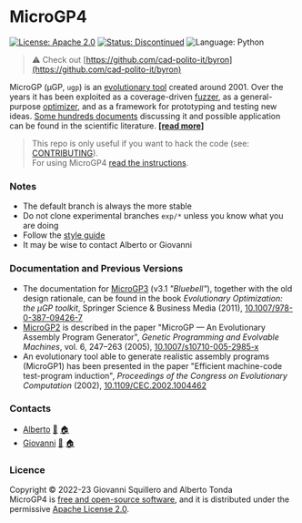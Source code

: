 MicroGP4
========

[![License: Apache 2.0](https://img.shields.io/badge/license-apache--2.0-green.svg)](https://opensource.org/licenses/Apache-2.0) 
[![Status: Discontinued](https://img.shields.io/badge/status-discontinued-red.svg)](https://github.com/squillero/microgp3)
![Language: Python](https://img.shields.io/badge/language-python-blue.svg)

> :warning: Check out [https://github.com/cad-polito-it/byron](https://github.com/cad-polito-it/byron)

MicroGP (µGP, `ugp`)  is an [evolutionary tool](https://squillero.github.io/microgp4/evolution.html) created around 2001. Over the years it has been exploited as a coverage-driven [fuzzer](https://en.wikipedia.org/wiki/Fuzzing), as a general-purpose [optimizer](https://en.wikipedia.org/wiki/Engineering_optimization), and as a framework for prototyping and testing new ideas. [Some hundreds documents](https://scholar.google.com/scholar?q=%28+MicroGP+OR+%C2%B5GP+OR+ugp3+OR+ugp2+%29+AND+%28+Squillero+OR+Tonda+OR+Sanchez+OR+Schillaci+%29) discussing it and possible application can be found in the scientific literature. [**[read more]**](https://microgp4.readthedocs.io/en/pre-alpha/summary.html)

> This repo is only useful if you want to hack the code (see: [CONTRIBUTING](CONTRIBUTING.md)).  
> For using MicroGP4 [read the instructions](https://microgp4.readthedocs.io/).  

### Notes

* The default branch is always the more stable
* Do not clone experimental branches `exp/*` unless you know what you are doing
* Follow the [style guide](https://github.com/squillero/style/blob/master/python.md)
* It may be wise to contact Alberto or Giovanni

### Documentation and Previous Versions

* The documentation for [MicroGP3](http://ugp3.sourceforge.net/) (v3.1 *"Bluebell"*), together with the old design rationale, can be found in the book *Evolutionary Optimization: the µGP toolkit*, Springer Science & Business Media (2011), [10.1007/978-0-387-09426-7](https://www.doi.org/10.1007/978-0-387-09426-7)
* [MicroGP2](https://github.com/squillero/microgp2) is described in the paper "MicroGP — An Evolutionary Assembly Program Generator", *Genetic Programming and Evolvable Machines*,  vol. 6, 247–263 (2005), [10.1007/s10710-005-2985-x](http://dx.doi.org/10.1007/s10710-005-2985-x)
* An evolutionary tool able to generate realistic assembly programs (MicroGP1) has been presented in the paper "Efficient machine-code test-program induction", *Proceedings of the Congress on Evolutionary Computation* (2002), [10.1109/CEC.2002.1004462](http://dx.doi.org/10.1109/CEC.2002.1004462)

### Contacts

* [Alberto](https://github.com/albertotonda/)  [:email:](mailto:alberto.tonda@inra.fr) [:house:](https://www.researchgate.net/profile/Alberto_Tonda)
* [Giovanni](https://github.com/squillero) [:email:](mailto:squillero@polito.it) [:house:](https://staff.polito.it/giovanni.squillero/)

### Licence
Copyright © 2022-23 Giovanni Squillero and Alberto Tonda  
MicroGP4 is [free and open-source software](https://en.wikipedia.org/wiki/Free_and_open-source_software), and it is distributed under the permissive [Apache License 2.0](https://www.tldrlegal.com/l/apache2).
